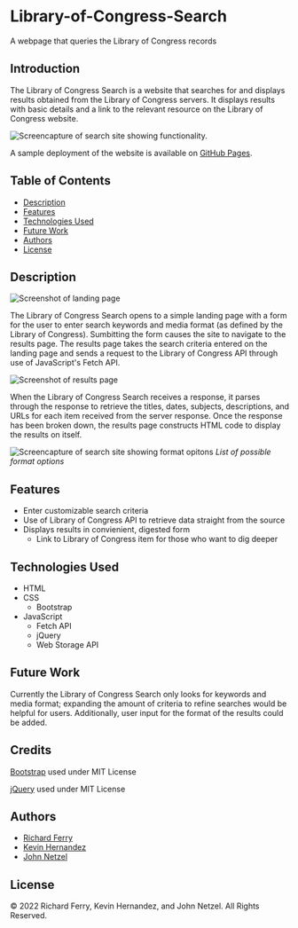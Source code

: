 # Library-of-Congress-Search
A webpage that queries the Library of Congress records


## Introduction 

The Library of Congress Search is a website that searches for and displays results obtained from the Library of Congress servers. It displays results with basic details and a link to the relevant resource on the Library of Congress website.

![Screencapture of search site showing functionality.](https://github.com/CommieDog/one-day-planner/blob/main/assets/images/readme/loc-animated-example.gif)

A sample deployment of the website is available on [GitHub Pages](https://kh288.github.io/Library-of-Congress-Search/).


## Table of Contents

* [Description](#description)
* [Features](#features)
* [Technologies Used](#technologies-used)
* [Future Work](#future-work)
* [Authors](#authors)
* [License](#license)


## Description

![Screenshot of landing page](https://github.com/CommieDog/one-day-planner/blob/main/assets/images/readme/screenshot-2.png)

The Library of Congress Search opens to a simple landing page with a form for the user to enter search keywords and media format (as defined by the Library of Congress). Sumbitting the form causes the site to navigate to the results page. The results page takes the search criteria entered on the landing page and sends a request to the Library of Congress API through use of JavaScript's Fetch API.

![Screenshot of results page](https://github.com/CommieDog/one-day-planner/blob/main/assets/images/readme/screenshot-2.png)

When the Library of Congress Search receives a response, it parses through the response to retrieve the titles, dates, subjects, descriptions, and URLs for each item received from the server response. Once the response has been broken down, the results page constructs HTML code to display the results on itself.

![Screencapture of search site showing format opitons](https://github.com/CommieDog/one-day-planner/blob/main/assets/images/readme/screenshot-3.png)
*List of possible format options*

## Features

* Enter customizable search criteria
* Use of Library of Congress API to retrieve data straight from the source
* Displays results in convienient, digested form
  * Link to Library of Congress item for those who want to dig deeper


## Technologies Used

* HTML
* CSS
  * Bootstrap
* JavaScript
  * Fetch API
  * jQuery
  * Web Storage API


## Future Work

Currently the Library of Congress Search only looks for keywords and media format; expanding the amount of criteria to refine searches would be helpful for users. Additionally, user input for the format of the results could be added.


## Credits

[Bootstrap](https://getbootstrap.com/) used under MIT License

[jQuery](https://jquery.com/) used under MIT License


## Authors

* [Richard Ferry](https://github.com/rich-f-p)
* [Kevin Hernandez](https://github.com/kh288)
* [John Netzel](https://github.com/CommieDog)

## License
&copy; 2022 Richard Ferry, Kevin Hernandez, and John Netzel. All Rights Reserved.
